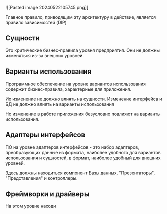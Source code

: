 
![[Pasted image 20240522105745.png]]

Главное правило, приводящим эту архитектуру в действие, является правило зависимостей (DIP)

## Сущности
Это критические бизнес-правила уровня предприятия. Они не должны изменяться из-за внешних уровней.

## Варианты использования
Программное обеспечение на уровне вариантов использования содержит бизнес-правила, характерные для приложения. 

Их изменение не должно влиять на сущности. Изменение интерфейса и БД не должно влиять на варианты использования

Но изменение в работе приложения безусловно повлияют на варианты использования.

## Адаптеры интерфейсов
ПО на уровне адаптеров интерфейсов - это набор адаптеров, преобразующих данные из формата, наиболее удобного для вариантов использования и сущностей, в формат, наиболее удобный для внешних уровней.

Здесь должны находиться компонент Базы данных, "Презентаторы", "Представления" и контроллеры.

## Фреймворки и драйверы
На этом уровне находи